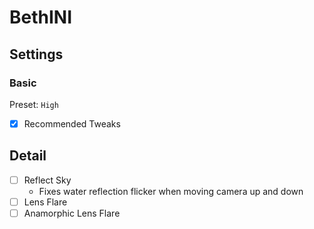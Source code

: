 # BethINI

## Settings

### Basic

Preset: `High`

- [x] Recommended Tweaks

## Detail

- [ ] Reflect Sky
  - Fixes water reflection flicker when moving camera up and down
- [ ] Lens Flare
- [ ] Anamorphic Lens Flare
